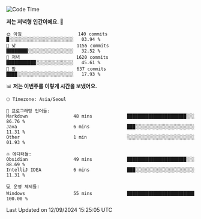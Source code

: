   <!--START_SECTION:waka-->
![Code Time](http://img.shields.io/badge/Code%20Time-433%20hrs%202%20mins-blue)

**저는 저녁형 인간이에요. 🦉** 

```text
🌞 아침                     140 commits         █░░░░░░░░░░░░░░░░░░░░░░░░   03.94 % 
🌆 낮　                     1155 commits        ████████░░░░░░░░░░░░░░░░░   32.52 % 
🌃 저녁                     1620 commits        ███████████░░░░░░░░░░░░░░   45.61 % 
🌙 밤　                     637 commits         ████░░░░░░░░░░░░░░░░░░░░░   17.93 % 
```


📊 **저는 이번주를 이렇게 시간을 보냈어요.** 

```text
🕑︎ Timezone: Asia/Seoul

💬 프로그래밍 언어들: 
Markdown                 48 mins             ██████████████████████░░░   86.76 % 
Java                     6 mins              ███░░░░░░░░░░░░░░░░░░░░░░   11.31 % 
Other                    1 min               ░░░░░░░░░░░░░░░░░░░░░░░░░   01.93 % 

🔥 에디터들: 
Obsidian                 49 mins             ██████████████████████░░░   88.69 % 
IntelliJ IDEA            6 mins              ███░░░░░░░░░░░░░░░░░░░░░░   11.31 % 

💻 운영 체제들: 
Windows                  55 mins             █████████████████████████   100.00 % 
```


 Last Updated on 12/09/2024 15:25:05 UTC
<!--END_SECTION:waka-->
